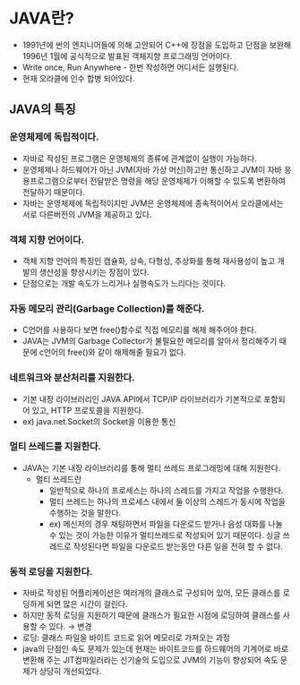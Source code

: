 # JAVA란?

- 1991년에 썬의 엔지니어들에 의해 고안되어 C++에 장점을 도입하고 단점을 보완해 1996년 1월에 공식적으로 발표된 객체지향 프로그래밍 언어이다.
- Write once, Run Anywhere - 한번 작성하면 어디서든 실행된다.
- 현재 오라클에 인수 합병 되어있다.

## JAVA의 특징

### 운영체제에 독립적이다.

- 자바로 작성된 프로그램은 운영체제의 종류에 관계없이 실행이 가능하다.
- 운영체제나 하드웨어가 아닌 JVM(자바 가상 머신)하고만 통신하고 JVM이 자바 응용프로그램으로부터 전달받은 명령을 해당 운영체제가 이해할 수 있도록 변환하여 전달하기 때문이다.
- 자바는 운영체제에 독립적이지만 JVM은 운영체제에 종속적이어서 오라클에서는 서로 다른버전의 JVM을 제공하고 있다.

### 객체 지향 언어이다.

- 객체 지향 언어의 특징인 캡슐화, 상속, 다형성, 추상화를 통해 재사용성이 높고 개발의 생산성을 향상시키는 장점이 있다.
- 단점으로는 개발 속도가 느리거나 실행속도가 느리다는 것이다.

### 자동 메모리 관리(Garbage Collection)를 해준다.

- C언어를 사용하다 보면 free()함수로 직접 메모리를 해제 해주어야 한다.
- JAVA는 JVM의 Garbage Collector가 불필요한 메모리를 알아서 정리해주기 때문에 c언어의 free()와 같이 해제해줄 필요가 없다.

### 네트워크와 분산처리를 지원한다.

- 기본 내장 라이브러리인 JAVA API에서 TCP/IP 라이브러리가 기본적으로 포함되어 있고, HTTP 프로토콜을 지원한다.
- ex) java.net.Socket의 Socket을 이용한 통신

### 멀티 쓰레드를 지원한다.

- JAVA는 기본 내장 라이브러리를 통해 멀티 쓰레드 프로그래밍에 대해 지원한다.
    - 멀티 쓰레드란
        - 일반적으로 하나의 프로세스는 하나의 스레드를 가지고 작업을 수행한다.
        - 멀티 쓰레드는 하나의 프로세스 내에서 둘 이상의 스레드가 동시에 작업을 수행하는 것을 말한다.
        - ex) 메신저의 경우 채팅하면서 파일을 다운로드 받거나 음성 대화를 나눌 수 있는 것이 가능한 이유가 멀티쓰레드로 작성되어 있기 때문이다. 싱글 쓰레드로 작성된다면 파일을 다운로드 받는동안 다른 일을 전혀 할 수 없다.

### 동적 로딩을 지원한다.

- 자바로 작성된 어플리케이션은 여러개의 클래스로 구성되어 있어, 모든 클래스를 로딩하게 되면 많은 시간이 걸린다.
- 하지만 동적 로딩을 지원하기 때문에 클래스가 필요한 시점에 로딩하여 클래스를 사용할 수 있다. → 변경
- 로딩: 클래스 파일을 바이트 코드로 읽어 메모리로 가져오는 과정
- java의 단점인 속도 문제가 있는데 현재는 바이트코드를 하드웨어의 기계어로 바로 변환해 주는 JIT컴파일러라는 신기술의 도입으로 JVM의 기능이 향상되어 속도 문제가 상당히 개선되었다.